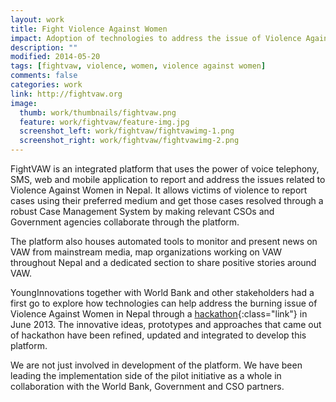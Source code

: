 ```yaml
---
layout: work
title: Fight Violence Against Women
impact: Adoption of technologies to address the issue of Violence Against Women
description: ""
modified: 2014-05-20
tags: [fightvaw, violence, women, violence against women]
comments: false
categories: work
link: http://fightvaw.org
image:
  thumb: work/thumbnails/fightvaw.png
  feature: work/fightvaw/feature-img.jpg
  screenshot_left: work/fightvaw/fightvawimg-1.png
  screenshot_right: work/fightvaw/fightvawimg-2.png
---
```


FightVAW is an integrated platform that uses the power of voice telephony, SMS, web and mobile application to report and address the issues related to Violence Against Women in Nepal. It allows victims of violence to report cases using their preferred medium and get those cases resolved through a robust Case Management System by making relevant CSOs and Government agencies collaborate through the platform. 


The platform also houses automated tools to monitor and present news on VAW from mainstream media, map organizations working on VAW throughout Nepal and a dedicated section to share positive stories around VAW.

YoungInnovations together with World Bank and other stakeholders had a first go to explore how technologies can help address the burning issue of Violence Against Women in Nepal through a [hackathon](http://www.vawhack.org){:class="link"} in June 2013. The innovative ideas, prototypes and approaches that came out of hackathon have been refined, updated and integrated to develop this platform.

We are not just involved in development of the platform. We have been leading the implementation side of the pilot initiative as a whole in collaboration with the World Bank, Government and CSO partners.